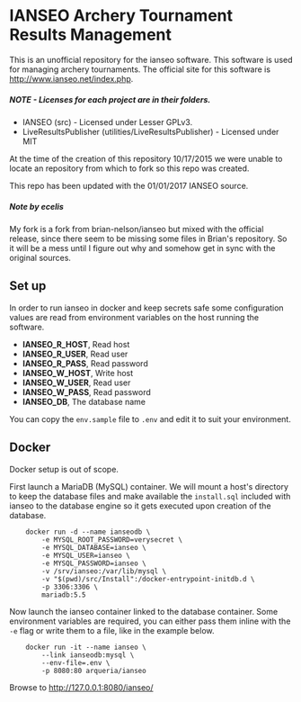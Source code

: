 # IANSEO Archery Tournament Results Management

This is an unofficial repository for the ianseo software.  This software
is used for managing archery tournaments.  The official site for this
software is http://www.ianseo.net/index.php.  

##### NOTE - Licenses for each project are in their folders.
* IANSEO (src) - Licensed under Lesser GPLv3.
* LiveResultsPublisher (utilities/LiveResultsPublisher) - Licensed under
  MIT

At the time of the creation of this repository 10/17/2015 we were unable
to locate an repository from which to fork so this repo was created.

This repo has been updated with the 01/01/2017 IANSEO source.

##### Note by ecelis

My fork is a fork from brian-nelson/ianseo but mixed with the official
release, since there seem to be missing some files in Brian's
repository. So it will be a mess until I figure out why and somehow get
in sync with the original sources.

## Set up

In order to run ianseo in docker and keep secrets safe some
configuration values are read from environment variables on the host
running the software.

* **IANSEO_R_HOST**, Read host 
* **IANSEO_R_USER**, Read user
* **IANSEO_R_PASS**, Read password
* **IANSEO_W_HOST**, Write host
* **IANSEO_W_USER**, Read user
* **IANSEO_W_PASS**, Read password
* **IANSEO_DB**, The database name

You can copy the `env.sample` file to `.env` and edit it to suit your
environment.


## Docker

Docker setup is out of scope.

First launch a MariaDB (MySQL) container. We will mount a host's
directory to keep the database files and make available the
`install.sql` included with ianseo to the database engine so it gets
executed upon creation of the database.


        docker run -d --name ianseodb \
            -e MYSQL_ROOT_PASSWORD=verysecret \
            -e MYSQL_DATABASE=ianseo \
            -e MYSQL_USER=ianseo \
            -e MYSQL_PASSWORD=ianseo \
            -v /srv/ianseo:/var/lib/mysql \
            -v "$(pwd)/src/Install":/docker-entrypoint-initdb.d \
            -p 3306:3306 \
            mariadb:5.5

Now launch the ianseo container linked to the database container. Some
environment variables are required, you can either pass them inline with
the `-e` flag or write them to a file, like in the example below.


        docker run -it --name ianseo \
            --link ianseodb:mysql \
            --env-file=.env \
            -p 8080:80 arqueria/ianseo

Browse to http://127.0.0.1:8080/ianseo/
